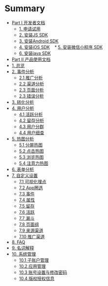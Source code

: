 # Summary

* [Part I 开发者文档]()
    * [1. 申请试用](开发者文档/申请试用.md)
    * [2. 安装JS SDK](开发者文档/安装JSSDK.md)
    * [3. 安装Android SDK](开发者文档/安装AndroidSDK.md)
    * [4. 安装iOS SDK](开发者文档/安装iOSSDK.md)
    * [5. 安装微信小程序 SDK](开发者文档/安装微信小程序SDK.md)
    * [6. 安装java SDK](开发者文档/安装javaSDK.md)
* [Part Ⅱ 产品使用文档]()
* [1. 总览](Dashboard总览/Dashboard.md)
* [2. 事件分析]()
    * [2.1 推广分析](获客分析/推广分析.md)
    * [2.2 渠道分析](获客分析/渠道分析.md)
    * [2.3 页面分析](行为分析/页面分析.md)
    * [2.3 错误分析](错误分析.md)
* [3. 转化分析](转化分析/漏斗分析.md)
* [4. 用户分析]()
    * [4.1 活跃分析](用户分析/活跃分析.md)
    * [4.2 留存分析](用户分析/留存分析.md)
    * [4.3 用户分群](用户分析/用户分群.md)
    * [4.4 用户细查](用户分析/用户细查.md)
* [5. 热图分析]()
    * [5.1 分屏热图](行为分析/分屏热图.md)
    * [5.2 点击热图](行为分析/点击热图.md)
    * [5.3 浏览热图](行为分析/浏览热图.md)
    * [5.4 注意力热图](行为分析/注意力热图.md)
* [6. 表单分析](行为分析/表单分析.md)
* [7. 自定义设置]()
    * [7.1 可视化埋点](自定义设置/可视化埋点.md)
    * [7.2 App圈选](自定义设置/App圈选.md)
    * [7.3 事件](自定义设置/自定义事件.md)
    * [7.4 属性](自定义设置/自定义属性.md)
    * [7.5 留存](自定义设置/自定义留存.md)
    * [7.6 活跃](自定义设置/自定义活跃.md)
    * [7.7 漏斗](自定义设置/自定义漏斗.md)
    * [7.8 页面组](自定义设置/页面组.md)
    * [7.9 来源渠道](自定义设置/来源渠道.md)
    * [7.10 推广渠道](自定义设置/推广管理.md)
* [8. FAQ](FAQ.md)
* [9. 名词解释](名词解释.md)
* [10. 系统管理]()
    * [10.1 子账户管理](系统管理/子账户管理.md)
    * [10.2 应用管理](系统管理/应用管理.md)
    * [10.3 账号设置与修改密码](系统管理/账号设置与修改密码.md)
    * [10.4 版权授权信息](系统管理/版权授权信息.md)
    
  

 
    

